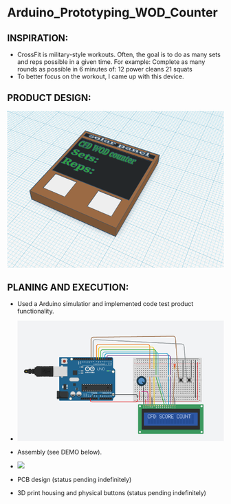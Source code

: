 # Arduino_Prototyping_WOD_Counter
## INSPIRATION:
  * CrossFit is military-style workouts. Often, the goal is to do as many sets and reps possible in a given time.
    For example: 
          Complete as many rounds as possible in 6 minutes of:
           12 power cleans
           21 squats
  * To better focus on the workout, I came up with this device.

## PRODUCT DESIGN:

<img src="https://github.com/Haody1064/Arduino_WOD_Counter/blob/main/gif_and_images/WOD_counter_3D_design.png" />

## PLANING AND EXECUTION:
* Used a Arduino simulatior and implemented code test product functionality.
* <img src="https://github.com/Haody1064/Arduino_WOD_Counter/blob/main/gif_and_images/CircuitSimulation.png" />
  
* Assembly (see DEMO below).
* <img src="https://github.com/Haody1064/Arduino_WOD_Counter/blob/main/gif_and_images/ezgif.com-gif-maker.gif" />
* PCB design (status pending indefinitely) 
* 3D print housing and physical buttons (status pending indefinitely)
